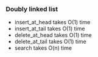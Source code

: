 ### Doubly linked list

* insert_at_head takes O(1) time
* insert_at_tail takes O(1) time
* delete_at_head takes O(1) time
* delete_at_tail takes O(1) time
* search takes O(n) time